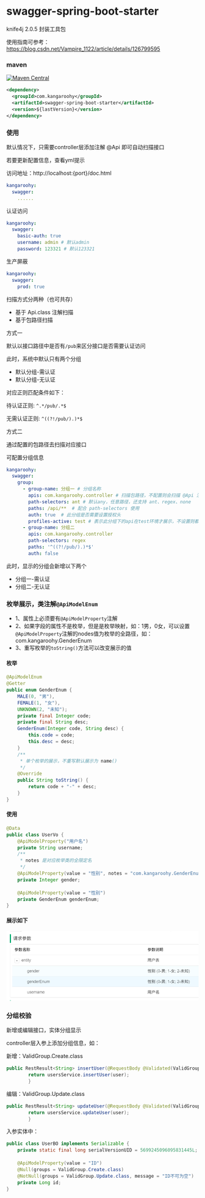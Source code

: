 # swagger-spring-boot-starter

knife4j 2.0.5 封装工具包

使用指南可参考：https://blog.csdn.net/Vampire_1122/article/details/126799595

### maven

[![Maven Central](https://img.shields.io/maven-central/v/com.kangaroohy/swagger-spring-boot-starter.svg)](https://search.maven.org/#search%7Cgav%7C1%7Cg%3A%22com.kangaroohy%22%20AND%20a%3A%swagger-spring-boot-starter%22)

~~~xml
<dependency>
  <groupId>com.kangaroohy</groupId>
  <artifactId>swagger-spring-boot-starter</artifactId>
  <version>${lastVersion}</version>
</dependency>
~~~

### 使用

默认情况下，只需要controller层添加注解 @Api 即可自动扫描接口

若要更新配置信息，查看yml提示

访问地址：http://localhost:{port}/doc.html

```yaml
kangaroohy:
  swagger:
    ......
```

认证访问

```yaml
kangaroohy:
  swagger:
    basic-auth: true
    username: admin # 默认admin
    password: 123321 # 默认123321
```

生产屏蔽

```yaml
kangaroohy:
  swagger:
    prod: true
```

扫描方式分两种（也可共存）

- 基于 Api.class 注解扫描
- 基于包路径扫描

方式一

默认以接口路径中是否有`/pub`来区分接口是否需要认证访问

此时，系统中默认只有两个分组

- 默认分组-需认证
- 默认分组-无认证

对应正则匹配条件如下：

待认证正则: `^.*/pub/.*$`

无需认证正则: `^((?!/pub/).)*$`

方式二

通过配置的包路径去扫描对应接口

可配置分组信息
```yaml
kangaroohy:
  swagger:
    group:
      - group-name: 分组一 # 分组名称
        apis: com.kangaroohy.controller # 扫描包路径，不配置则会扫描 @Api 注解
        path-selectors: ant # 默认any，任意路径，还支持 ant、regex、none
        paths: /api/**  # 配合 path-selectors 使用
        auth: true  # 此分组是否需要设置授权头
        profiles-active: test # 表示此分组下的api在test环境才展示，不设置则都展示，可以多个：dev,test
      - group-name: 分组二
        apis: com.kangaroohy.controller
        path-selectors: regex
        paths: '^((?!/pub/).)*$'
        auth: false
```

此时，显示的分组会新增以下两个

- 分组一-需认证
- 分组二-无认证

### 枚举展示，类注解`@ApiModelEnum`

- 1、属性上必须要有`@ApiModelProperty`注解
- 2、如果字段的属性不是枚举，但是是枚举映射，如：1男，0女，可以设置`@ApiModelProperty`注解的nodes值为枚举的全路径，如：com.kangaroohy.GenderEnum
- 3、重写枚举的`toString()`方法可以改变展示的值

#### 枚举
~~~java
@ApiModelEnum
@Getter
public enum GenderEnum {
    MALE(0, "男"),
    FEMALE(1, "女"),
    UNKNOWN(2, "未知");
    private final Integer code;
    private final String desc;
    GenderEnum(Integer code, String desc) {
        this.code = code;
        this.desc = desc;
    }
    /**
     * 单个枚举的展示，不重写默认展示为 name()
     */
    @Override
    public String toString() {
        return code + "-" + desc;
    }
}
~~~

#### 使用
~~~java
@Data
public class UserVo {
    @ApiModelProperty("用户名")
    private String username;
    /**
     * notes 是对应枚举类的全限定名
     */
    @ApiModelProperty(value = "性别", notes = "com.kangaroohy.GenderEnum")
    private Integer gender;
    
    @ApiModelProperty(value = "性别")
    private GenderEnum genderEnum;
}
~~~

#### 展示如下
![img.png](img.png)

### 分组校验

新增或编辑接口，实体分组显示

controller层入参上添加分组信息，如：

新增：ValidGroup.Create.class
```java
public RestResult<String> insertUser(@RequestBody @Validated(ValidGroup.Create.class) UserBO user) {
        return usersService.insertUser(user);
        }
```

编辑：ValidGroup.Update.class
```java
public RestResult<String> updateUser(@RequestBody @Validated(ValidGroup.Update.class) UserBO user) {
        return usersService.updateUser(user);
        }
```

入参实体中：
```java
public class UserBO implements Serializable {
    private static final long serialVersionUID = 5699245096095831445L;

    @ApiModelProperty(value = "ID")
    @Null(groups = ValidGroup.Create.class)
    @NotNull(groups = ValidGroup.Update.class, message = "ID不可为空")
    private Long id;
}
```